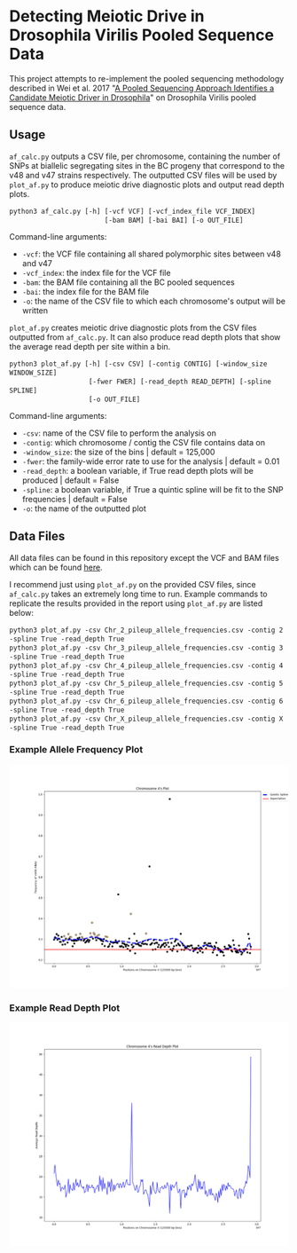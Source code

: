 # Detecting Meiotic Drive in Drosophila Virilis Pooled Sequence Data


This project attempts to re-implement the pooled sequencing methodology described in Wei et al. 2017 "[A Pooled Sequencing Approach Identifies a Candidate Meiotic Driver in Drosophila](https://pubmed.ncbi.nlm.nih.gov/28258181/)" 
on Drosophila Virilis pooled sequence data. 



## Usage

`af_calc.py` outputs a CSV file, per chromosome, containing the number of SNPs at biallelic segregating sites in the BC progeny that correspond to the v48 and v47 strains respectively. The outputted CSV files will be used by `plot_af.py` to produce meiotic drive diagnostic plots and output read depth plots.

```
python3 af_calc.py [-h] [-vcf VCF] [-vcf_index_file VCF_INDEX] 
                        [-bam BAM] [-bai BAI] [-o OUT_FILE]
```

Command-line arguments:
- `-vcf`: the VCF file containing all shared polymorphic sites between v48 and v47 
- `-vcf_index`: the index file for the VCF file
- `-bam`: the BAM file containing all the BC pooled sequences
- `-bai`: the index file for the BAM file
- `-o`: the name of the CSV file to which each chromosome's output will be written


`plot_af.py` creates meiotic drive diagnostic plots from the CSV files outputted from `af_calc.py`. It can also produce read depth plots that show the average read depth per site within a bin.
```
python3 plot_af.py [-h] [-csv CSV] [-contig CONTIG] [-window_size WINDOW_SIZE] 
                    [-fwer FWER] [-read_depth READ_DEPTH] [-spline SPLINE] 
                    [-o OUT_FILE]
```

Command-line arguments:
- `-csv`: name of the CSV file to perform the analysis on
- `-contig`: which chromosome / contig the CSV file contains data on
- `-window_size`: the size of the bins | default = 125,000
- `-fwer`: the family-wide error rate to use for the analysis | default = 0.01
- `-read_depth`: a boolean variable, if True read depth plots will be produced | default = False
- `-spline`: a boolean variable, if True a quintic spline will be fit to the SNP frequencies | default = False
- `-o`: the name of the outputted plot 


## Data Files

All data files can be found in this repository except the VCF and BAM files which can be found [here](https://drive.google.com/drive/folders/12b6tt0ZwQcZcno0uxiFK3C9PocLqxRFY?usp=sharing). 

I recommend just using `plot_af.py` on the provided CSV files, since `af_calc.py` takes an extremely long time to run.
Example commands to replicate the results provided in the report using `plot_af.py` are listed below:
```
python3 plot_af.py -csv Chr_2_pileup_allele_frequencies.csv -contig 2 -spline True -read_depth True 
python3 plot_af.py -csv Chr_3_pileup_allele_frequencies.csv -contig 3 -spline True -read_depth True 
python3 plot_af.py -csv Chr_4_pileup_allele_frequencies.csv -contig 4 -spline True -read_depth True 
python3 plot_af.py -csv Chr_5_pileup_allele_frequencies.csv -contig 5 -spline True -read_depth True 
python3 plot_af.py -csv Chr_6_pileup_allele_frequencies.csv -contig 6 -spline True -read_depth True 
python3 plot_af.py -csv Chr_X_pileup_allele_frequencies.csv -contig X -spline True -read_depth True
```

### Example Allele Frequency Plot
![alt text](https://github.com/mohamedfaisa1/Detecting-Meiotic-Drive-in-Drosophila-Virilis-from-Pooled-Sequencing-Data/blob/main/data/Chr_4_allele_frequencies.png?raw=true)

### Example Read Depth Plot
![alt text](https://github.com/mohamedfaisa1/Detecting-Meiotic-Drive-in-Drosophila-Virilis-from-Pooled-Sequencing-Data/blob/main/data/Chr_4_read_depth.png?raw=true)
